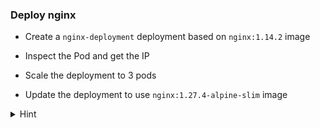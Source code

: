 
### Deploy nginx

* Create a `nginx-deployment` deployment based on `nginx:1.14.2` image

* Inspect the Pod and get the IP

* Scale the deployment to 3 pods
 
* Update the deployment to use `nginx:1.27.4-alpine-slim` image

<details>
<summary>Hint</summary>
 Create deployment <code>kubectl  create deployment nginx --image=nginx:1.14.2</code> 
 Get Pods IP <code>kubectl  get po nginx-...  -ojsonpath="{.status.podIP}"</code> 
 Scale deployment <code>kubectl  scale deployment  nginx --replicas 3</code>
 Update deployment image <code>kubectl set image deployments nginx-deploy nginx=nginx:1.27.4-alpine-slim
</details>